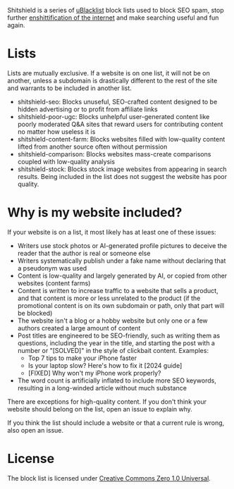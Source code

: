 Shitshield is a series of [uBlacklist](https://github.com/iorate/ublacklist) block lists used to block SEO spam, stop further [enshittification of the internet](https://doctorow.medium.com/social-quitting-1ce85b67b456) and make searching useful and fun again.

# Lists
Lists are mutually exclusive. If a website is on one list, it will not be on another, unless a subdomain is drastically different to the rest of the site and warrants to be included in another list.
* shitshield-seo: Blocks unuseful, SEO-crafted content designed to be hidden advertising or to profit from affiliate links
* shitshield-poor-ugc: Blocks unhelpful user-generated content like poorly moderated Q&A sites that reward users for contributing content no matter how useless it is
* shitshield-content-farm: Blocks websites filled with low-quality content lifted from another source often without permission
* shitshield-comparison: Blocks websites mass-create comparisons coupled with low-quality analysis
* shitshield-stock: Blocks stock image websites from appearing in search results. Being included in the list does not suggest the website has poor quality.

# Why is my website included?
If your website is on a list, it most likely has at least one of these issues:
* Writers use stock photos or AI-generated profile pictures to deceive the reader that the author is real or someone else
* Writers systematically publish under a fake name without declaring that a pseudonym was used
* Content is low-quality and largely generated by AI, or copied from other websites (content farms)
* Content is written to increase traffic to a website that sells a product, and that content is more or less unrelated to the product (if the promotional content is on its own subdomain or path, only that part will be blocked)
* The website isn't a blog or a hobby website but only one or a few authors created a large amount of content
* Post titles are engineered to be SEO-friendly, such as writing them as questions, including the year in the title, and starting the post with a number or "[SOLVED]" in the style of clickbait content. Examples:
  * Top 7 tips to make your iPhone faster
  * Is your laptop slow? Here's how to fix it [2024 guide]
  * [FIXED] Why won't my iPhone work properly?
* The word count is artificially inflated to include more SEO keywords, resulting in a long-winded article without much substance

There are exceptions for high-quality content. If you don't think your website should belong on the list, open an issue to explain why.

If you think the list should include a website or that a current rule is wrong, also open an issue.

# License
The block list is licensed under [Creative Commons Zero 1.0 Universal](https://creativecommons.org/public-domain/cc0/).
